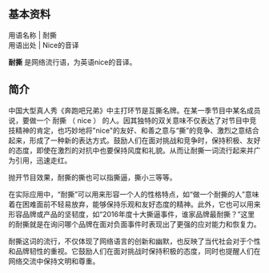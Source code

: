 **基本资料**  
---  
用语名称  |  耐撕   
用语出处  |  Nice的音译   
  
**耐撕** 是网络流行语，为英语nice的音译。

##  简介

中国大型真人秀《奔跑吧兄弟》中主打环节是互撕名牌。在某一季节目中某名成员说，要做一个  耐撕  （  nice  ）
的人。因其独特的双关意味不仅表达了对节目中竞技精神的肯定，也巧妙地将"nice"的友好、和善之意与“撕”的竞争、激烈之意结合起来，形成了一种新的表达方式。鼓励人们在面对挑战和竞争时，保持积极、友好的态度，即使在激烈的对抗中也要保持风度和礼貌。从而让耐撕一词流行起来并广为引用，迅速走红。

抛开节目效果，耐撕的撕也可以指撕逼，撕小三等等。

在实际应用中，“耐撕”可以用来形容一个人的性格特点，如“做一个耐撕的人”意味着在困难面前不轻易放弃，能够保持乐观和友好态度的精神。此外，它也可以用来形容品牌或产品的坚韧度，如“2016年度十大撕逼事件，谁家品牌最耐撕？”这里的耐撕就是在询问哪个品牌在面对负面事件时表现出了更强的应对能力和恢复力。

耐撕这词的流行，不仅体现了网络语言的创新和幽默，也反映了当代社会对于个性和品牌韧性的重视。它鼓励人们在面对挑战时保持积极的态度，同时也提醒人们在网络交流中保持文明和尊重。